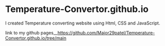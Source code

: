 # Temperature-Convertor.github.io
I created Temperature converting website using Html, CSS and JavaScript.

link to my github pages__https://github.com/Major29patel/Temperature-Convertor.github.io/tree/main
